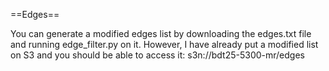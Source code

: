 ==Edges==

You can generate a modified edges list by downloading the edges.txt file and running edge\_filter.py on
it.  However, I have already put a modified list on S3 and you should be able to access it:
s3n://bdt25-5300-mr/edges
